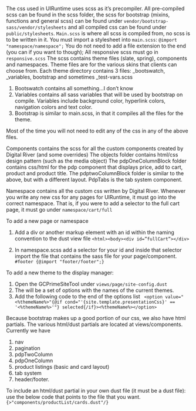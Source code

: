 The css used in UIRuntime uses scss as it’s precompiler. All pre-compiled scss can be found in the scss folder, the scss for bootstrap (mixins, functions and general scss) can be found under `vendor/bootstrap-sass/vendor/stylesheets` and all compiled css can be found under `public/stylesheets`.
`Main.scss` is where all scss is compiled from, no scss is to be written in it. You must import a stylesheet into `main.scss`: `@import "namespace/namespace";`
You do not need to add a file extension to the end (you can if you want to though);
All responsive scss must go in `responsive.scss`
The scss contains theme files (slate, spring), components and namespaces.
Theme files are for the various skins that clients can choose from. Each theme directory contains 3 files: _bootswatch, _variables, bootstrap and sometimes _test-vars.scss

1. Bootswatch contains all something…I don’t know
2. Variables contains all sass variables that will be used by bootstrap on compile. Variables include background color, hyperlink colors, navigation colors and text color.
3. Bootstrap is similar to main.scss, in that it compiles all the files for the theme.



Most of the time you will not need to edit any of the css in any of the above files.

Components contains the scss for all the custom components created by Digital River (and some overrides)
The objects folder contains html/css design pattern (such as the media object)
The pdpOneColumnBlock folder contains css/html for the pdp component that displays price, add to cart, product and product title.
The pdptwoColumnBlock folder is similar to the above, but with a different layout.
PdpTabs is the tab system component.

Namespace contains all the custom css written by Digital River. Whenever you write any new css for any pages for UIRuntime, it must go into the correct namespace. That is, if you were to add a selector to the full cart page, it must go under `namespace/cart/full`

To add a new page or namespace
1.	 Add a div or another markup element with an id within the naming convention to the dust view file `<html><body><div id=”fullCart”></div>`

2.	In namespace.scss add a selector for your id and inside that selector import the file that contains the sass file for your page/component. `#footer {@import "footer/footer";}`

To add a new theme to the display manager: 
1.	Open the GCPrimeSiteTool under `views/page/site-config.dust`
2.	The will be a set of options with the names of the current themes.
3.	Add the following code to the end of the options list
` <option value="<%themeName%>"{@if cond="'{site.template.presentationCss}' == '<%themeName%>'"} selected{/if}><%themeName%></option>`

Because bootstrap makes up a good portion of our css, we also have html partials. The various html/dust partials are located at views/components.
Currently we have 
1.	nav 
2.	pagination
3.	pdpTwoColumn
4.	pdpOneColumn
5.	product listings (basic and card layout)
6.	tab system
7.	header/footer.

To include an html/dust partial in your own dust file (it must be a dust file): use the below code that points to the file that you want.
` {>"components/productList/cards.dust"/}`
